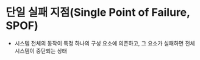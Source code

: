 # 단일 실패 지점(Single Point of Failure, SPOF)
- 시스템 전체의 동작이 특정 하나의 구성 요소에 의존하고, 그 요소가 실패하면 전체 시스템이 중단되는 상태